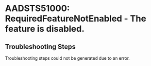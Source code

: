 # AADSTS51000: RequiredFeatureNotEnabled - The feature is disabled.


## Troubleshooting Steps
Troubleshooting steps could not be generated due to an error.